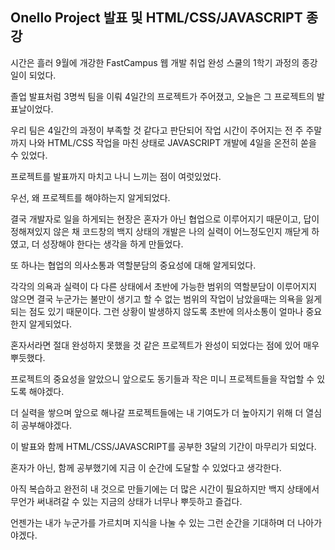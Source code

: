 ## Onello Project 발표 및 HTML/CSS/JAVASCRIPT 종강

시간은 흘러 9월에 개강한 FastCampus 웹 개발 취업 완성 스쿨의 1학기 과정의 종강일이 되었다.

졸업 발표처럼 3명씩 팀을 이뤄 4일간의 프로젝트가 주어졌고, 오늘은 그 프로젝트의 발표날이었다.

우리 팀은 4일간의 과정이 부족할 것 같다고 판단되어 작업 시간이 주어지는 전 주 주말까지 나와 HTML/CSS 작업을 마친 상태로 JAVASCRIPT 개발에 4일을 온전히 쏟을 수 있었다.



프로젝트를 발표까지 마치고 나니 느끼는 점이 여럿있었다.



우선, 왜 프로젝트를 해야하는지 알게되었다.

결국 개발자로 일을 하게되는 현장은 혼자가 아닌 협업으로 이루어지기 때문이고, 답이 정해져있지 않은 채 코드창의 백지 상태의 개발은 나의 실력이 어느정도인지 깨닫게 하였고, 더 성장해야 한다는 생각을 하게 만들었다.



또 하나는 협업의 의사소통과 역할분담의 중요성에 대해 알게되었다.

각각의 의욕과 실력이 다 다른 상태에서 초반에 가능한 범위의 역할분담이 이루어지지 않으면 결국 누군가는 불만이 생기고 할 수 없는 범위의 작업이 남았을때는 의욕을 잃게되는 점도 있기 때문이다. 그런 상황이 발생하지 않도록 초반에 의사소통이 얼마나 중요한지 알게되었다.



혼자서라면 절대 완성하지 못했을 것 같은 프로젝트가 완성이 되었다는 점에 있어 매우 뿌듯했다.

프로젝트의 중요성을 알았으니 앞으로도 동기들과 작은 미니 프로젝트들을 작업할 수 있도록 해야겠다.

더 실력을 쌓으며 앞으로 해나갈 프로젝트들에는 내 기여도가 더 높아지기 위해 더 열심히 공부해야겠다.



이 발표와 함께 HTML/CSS/JAVASCRIPT를 공부한 3달의 기간이 마무리가 되었다.

혼자가 아닌, 함께 공부했기에 지금 이 순간에 도달할 수 있었다고 생각한다.

아직 복습하고 완전히 내 것으로 만들기에는 더 많은 시간이 필요하지만 백지 상태에서 무언가 써내려갈 수 있는 지금의 상태가 너무나 뿌듯하고 즐겁다.

언젠가는 내가 누군가를 가르치며 지식을 나눌 수 있는 그런 순간을 기대하며 더 나아가야겠다.
